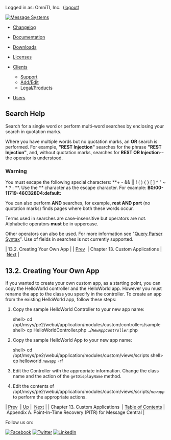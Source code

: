 Logged in as: OmniTI, Inc.  ([logout](https://support.messagesystems.com/logout.php))

[![Message Systems](https://support.messagesystems.com/images/ms-white205.png)](https://support.messagesystems.com/start.php) 

*   [Changelog](https://support.messagesystems.com/start.php?show=changelog)
*   [Documentation](https://support.messagesystems.com/docs/)
*   [Downloads](https://support.messagesystems.com/start.php)

*   [Licenses](https://support.messagesystems.com/license_summary.php)
*   <a href="">Clients</a>
    *   [Support](https://support.messagesystems.com/cs.php)
    *   [Add/Edit](https://support.messagesystems.com/edit_client.php)
    *   [Legal/Products](https://support.messagesystems.com/edit_products.php)
*   [Users](https://support.messagesystems.com/edit_customer.php)

## Search Help

Search for a single word or perform multi-word searches by enclosing your search in quotation marks.

Where you have multiple words but no quotation marks, an **OR** search is performed. For example, **"REST Injection"** searches for the phrase **"REST Injection"**, and, without quotation marks, searches for **REST OR Injection**--the operator is understood.

### Warning

You must escape the following special characters: **+ - && || ! ( ) { } [ ] ^ " ~ * ? : \**. Use the **\** character as the escape character. For example: **B0/00-11719-46C328D4\:default\:**

You can also perform **AND** searches, for example, **rest AND port** (no quotation marks) finds pages where both these words occur.

Terms used in searches are case-insensitive but operators are not. Alphabetic operators **must** be in uppercase.

Other operators can also be used. For more information see "[Query Parser Syntax](https://lucene.apache.org/core/old_versioned_docs/versions/3_0_0/queryparsersyntax.html)". Use of fields in searches is not currently supported.

| 13.2. Creating Your Own App |
| [Prev](mc3.custom.application.php)  | Chapter 13. Custom Applications |  [Next](mc3-pitr.php) |

## 13.2. Creating Your Own App

If you wanted to create your own custom app, as a starting point, you can copy the HelloWorld controller and the HelloWorld app. However you must rename the app to the class you specify in the controller. To create an app from the existing HelloWorld app, follow these steps:

1.  Copy the sample HelloWorld Controller to your new app name:

    shell> cd /opt/msys/pe2/webui/application/modules/custom/controllers/sample
    shell> cp  HelloWorldController.php ../*`NewAppController`*.php
2.  Copy the sample HelloWorld App to your new app name:

    shell> cd /opt/msys/pe2/webui/application/modules/custom/views/scripts
    shell> cp helloworld *`newapp`* -rf
3.  Edit the Controller with the appropriate information. Change the class name and the action of the `getDisplayName` method.

4.  Edit the contents of /opt/msys/pe2/webui/application/modules/custom/views/scripts/*`newapp`* to perform the appropriate actions.

| [Prev](mc3.custom.application.php)  | [Up](mc3.custom.application.php) |  [Next](mc3-pitr.php) |
| Chapter 13. Custom Applications  | [Table of Contents](index.php) |  Appendix A. Point-In-Time Recovery (PITR) for Message Central |

Follow us on:

[![Facebook](https://support.messagesystems.com/images/icon-facebook.png)](http://www.facebook.com/messagesystems) [![Twitter](https://support.messagesystems.com/images/icon-twitter.png)](http://twitter.com/#!/MessageSystems) [![LinkedIn](https://support.messagesystems.com/images/icon-linkedin.png)](http://www.linkedin.com/company/message-systems)